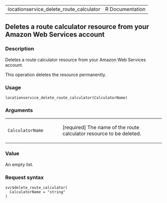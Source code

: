 <table style="width: 100%;">
<tbody>
<tr class="odd">
<td>locationservice_delete_route_calculator</td>
<td style="text-align: right;">R Documentation</td>
</tr>
</tbody>
</table>

## Deletes a route calculator resource from your Amazon Web Services account

### Description

Deletes a route calculator resource from your Amazon Web Services
account.

This operation deletes the resource permanently.

### Usage

    locationservice_delete_route_calculator(CalculatorName)

### Arguments

<table>
<colgroup>
<col style="width: 35%" />
<col style="width: 65%" />
</colgroup>
<tbody>
<tr class="odd">
<td><code
id="locationservice_delete_route_calculator_:_CalculatorName">CalculatorName</code></td>
<td><p>[required] The name of the route calculator resource to be
deleted.</p></td>
</tr>
</tbody>
</table>

### Value

An empty list.

### Request syntax

    svc$delete_route_calculator(
      CalculatorName = "string"
    )
